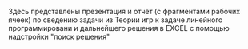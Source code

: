 Здесь представлены презентация и отчёт (с фрагментами рабочих ячеек) по сведению задачи из Теории игр  к задаче линейного программировани и дальнейшего решения в EXCEL с помощью надстройки "поиск решения" 
